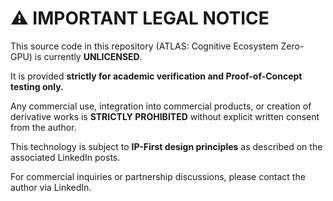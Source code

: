 # ⚠️ IMPORTANT LEGAL NOTICE

This source code in this repository (ATLAS: Cognitive Ecosystem Zero-GPU) is currently **UNLICENSED**.

It is provided **strictly for academic verification and Proof-of-Concept testing only.**

Any commercial use, integration into commercial products, or creation of derivative works is **STRICTLY PROHIBITED** without explicit written consent from the author.

This technology is subject to **IP-First design principles** as described on the associated LinkedIn posts.

For commercial inquiries or partnership discussions, please contact the author via LinkedIn.
